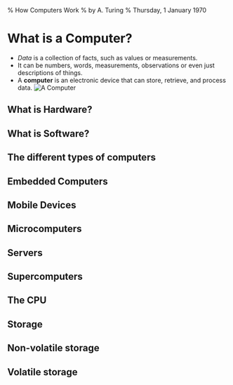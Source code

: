 % How Computers Work
% by A. Turing
% Thursday, 1 January 1970

# What is a Computer?
- *Data* is a collection of facts, such as values or measurements.
- It can be numbers, words, measurements, observations or even just descriptions of things.
- A **computer** is an electronic device that can store, retrieve, and process data.
![A Computer](http://www.buffalocomputerconsulting.com/images/computer.jpg)

## What is Hardware?

## What is Software?

## The different types of computers

## Embedded Computers

## Mobile Devices

## Microcomputers

## Servers

## Supercomputers

## The CPU

## Storage

## Non-volatile storage

## Volatile storage


